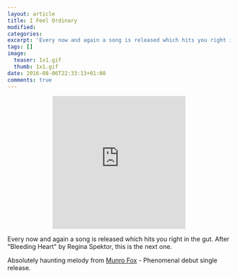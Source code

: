 ```yaml
---
layout: article
title: I Feel Ordinary
modified:
categories:
excerpt: 'Every now and again a song is released which hits you right in the gut.'
tags: []
image:
  teaser: 1x1.gif
  thumb: 1x1.gif
date: 2016-08-06T22:33:13+01:00
comments: true
---
```

<p style="text-align: center;">
<iframe width="300" height="300" scrolling="no" frameborder="no" src="https://w.soundcloud.com/player/?url=https%3A//api.soundcloud.com/tracks/257500454&amp;auto_play=false&amp;hide_related=false&amp;show_comments=true&amp;show_user=true&amp;show_reposts=false&amp;visual=true"></iframe>
<p>
Every now and again a song is released which hits you right in the gut. After "Bleeding Heart" by Regina Spektor, this is the next one.

Absolutely haunting melody from <a href="https://twitter.com/munrofox">Munro Fox</a> - Phenomenal debut single release.
